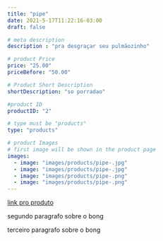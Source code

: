 ```yaml
---
title: "pipe"
date: 2021-5-17T11:22:16-03:00
draft: false

# meta description
description : "pra desgraçar seu pulmãozinho"

# product Price
price: "25.00"
priceBefore: "50.00"

# Product Short Description
shortDescription: "so porradao"

#product ID
productID: "2"

# type must be "products"
type: "products"

# product Images
# first image will be shown in the product page
images:
  - image: "images/products/pipe-.jpg"
  - image: "images/products/pipe-.jpg"
  - image: "images/products/pipe-.png"
  - image: "images/products/pipe-.png"
---
```


[link pro produto](https://produto.mercadolivre.com.br/MLB-1546881409-kit-completo-c-bong-de-vidro-suporte-para-gelo--_JM#position=1&search_layout=grid&type=item&tracking_id=ca85133c-165b-48c9-a1d0-8fd78143603f)

segundo paragrafo sobre o bong 

terceiro paragrafo sobre o bong 